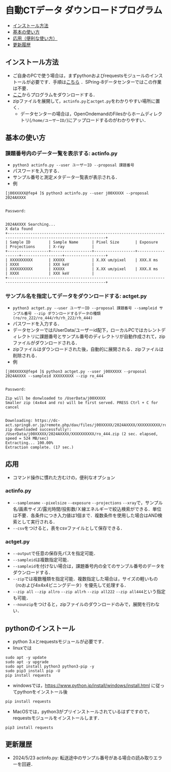 # 自動CTデータ ダウンロードプログラム

- [インストール方法](#インストール方法)
- [基本の使い方](#基本の使い方)
- [応用（便利な使い方）](#応用（便利な使い方）)
- [更新履歴](#更新履歴)



## インストール方法
- ご自身のPCで使う場合は，まずpythonおよびrequestsモジュールのインストールが必要です．手順は[こちら](#pythonのインストール) ．SPring-8データセンターではこの作業は不要．
- [ここ](https://github.com/xrm-bl/aCT-download/archive/refs/heads/main.zip)からプログラムをダウンロードする．
- zipファイルを展開して，`actinfo.py`と`actget.py`をわかりやすい場所に置く．
    - データセンターの場合は，OpenOndemandのFilesからホームディレクトリ(`/home/ユーザーID/`)にアップロードするのがわかりやすい．

## 基本の使い方
### 課題番号内のデータ一覧を表示する: actinfo.py
- `python3 actinfo.py --user ユーザーID --proposal 課題番号`
- パスワードを入力する．
- サンプル番号と測定メタデータ一覧表が表示される．　　　　
- 例
```
[j00XXXXX@fep4 ]$ python3 actinfo.py --user j00XXXXX --proposal 2024AXXXX


Password: 


2024AXXXX Searching...
X data found
+-----------------------------------------------------------------------------------------------------------------+
| Sample ID        | Sample Name      | Pixel Size       | Exposure         | Projections      | X-ray            |
+------------------+------------------+------------------+------------------+------------------+------------------+
| XXXXXXXXXX       | XXXXX            | X.XX um/pixel    | XXX.X ms         | XXXX             | XXX keV          |
| XXXXXXXXXX       | XXXXX            | X.XX um/pixel    | XXX.X ms         | XXXX             | XXX keV          |
+-----------------------------------------------------------------------------------------------------------------+
```

### サンプル名を指定してデータをダウンロードする: actget.py
- `python3 actget.py --user ユーザーID --proposal 課題番号 --sampleid サンプル番号 --zip ダウンロードするデータの種類(ro/ro_222/ro_444/rh/rh_222/rh_444)`
- パスワードを入力する．
- データセンターでは/UserData/ユーザーid配下，ローカルPCではカレントディレクトリに課題番号とサンプル番号のディレクトリが自動作成されて，zipファイルがダウンロードされる．
- zipファイルはダウンロードされた後，自動的に展開される．zipファイルは削除される．　　
- 例
```
[j00XXXXX@fep4 ]$ python3 actget.py --user j00XXXXX --proposal 2024AXXXX --sampleid XXXXXXXXX --zip ro_444


Password: 

Zip will be donwloaded to /UserData/j00XXXXX
Smaller zip (4x4x4 and ro) will be first served. PRESS Ctrl + C for cancel


Downloading: https://dc-act.spring8.or.jp/remote.php/dav/files/j00XXXXX/2024AXXXX/XXXXXXXXXX/ro_444.zip
zip downloaded successfully!: /UserData/j00XXXXX/2024AXXXX/XXXXXXXXXX/ro_444.zip (2 sec. elapsed, speed = 524 MB/sec)
Extracting... 100.00%
Extraction complete. (17 sec.)
```

## 応用
- コマンド操作に慣れた方むけの，便利なオプション
### actinfo.py
- `--samplename` `--pixelsize` `--exposure` `--projections` `--xray`で，サンプル名/画素サイズ/露光時間/投影数/Ｘ線エネルギーで絞込検索ができる．単位は不要．各条件につき入力値は1個まで．複数条件を使用した場合はAND検索として実行される．    
- `--csv`をつけると，表をcsvファイルとして保存できる．

### actget.py
- `--output`で任意の保存先パスを指定可能．
- `--sampleid`は複数指定可能．
- `--sampleid`を付けない場合は，課題番号内の全てのサンブル番号のデータをダウンロードする．
- `--zip`では複数種類を指定可能．複数指定した場合は，サイズの軽いもの（roおよび4x4x4ビニングデータ）を優先して処理する．
- `--zip all` `--zip allro` `--zip allrh` `--zip all222` `--zip all444`という指定も可能．
- `--nounzip`をつけると，zipファイルのダウンロードのみで，展開を行わない．

## pythonのインストール
- python 3.xとrequestsモジュールが必要です．
- linuxでは
```
sudo apt -y update
sudo apt -y upgrade
sudo apt install python3 python3-pip -y
sudo pip3 install pip -U
pip install requests
```
- windowsでは，https://www.python.jp/install/windows/install.html に従ってpythonをインストール後
```
pip install requests
```
- MacOSでは，python3がプリインストールされているはずですので，requestsモジュールをインストールします．
```
pip3 install requests
```

## 更新履歴
- 2024/5/23 actinfo.py: 転送途中のサンプル番号がある場合の読み取りエラーを回避． 
